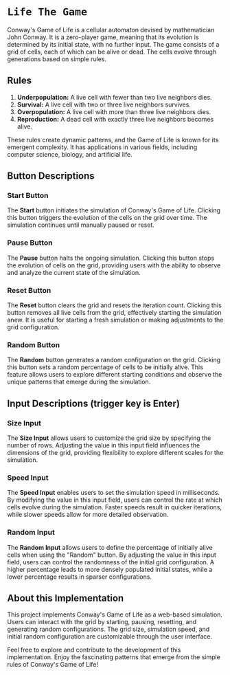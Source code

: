 # `Life The Game`

Conway's Game of Life is a cellular automaton devised by mathematician John Conway. It is a zero-player game, meaning that its evolution is determined by its initial state, with no further input. The game consists of a grid of cells, each of which can be alive or dead. The cells evolve through generations based on simple rules.

## Rules

1. **Underpopulation:** A live cell with fewer than two live neighbors dies.
2. **Survival:** A live cell with two or three live neighbors survives.
3. **Overpopulation:** A live cell with more than three live neighbors dies.
4. **Reproduction:** A dead cell with exactly three live neighbors becomes alive.

These rules create dynamic patterns, and the Game of Life is known for its emergent complexity. It has applications in various fields, including computer science, biology, and artificial life.


## Button Descriptions

### Start Button

The **Start** button initiates the simulation of Conway's Game of Life. Clicking this button triggers the evolution of the cells on the grid over time. The simulation continues until manually paused or reset.

### Pause Button

The **Pause** button halts the ongoing simulation. Clicking this button stops the evolution of cells on the grid, providing users with the ability to observe and analyze the current state of the simulation.

### Reset Button

The **Reset** button clears the grid and resets the iteration count. Clicking this button removes all live cells from the grid, effectively starting the simulation anew. It is useful for starting a fresh simulation or making adjustments to the grid configuration.

### Random Button

The **Random** button generates a random configuration on the grid. Clicking this button sets a random percentage of cells to be initially alive. This feature allows users to explore different starting conditions and observe the unique patterns that emerge during the simulation.


## Input Descriptions (trigger key is Enter)

### Size Input

The **Size Input** allows users to customize the grid size by specifying the number of rows. Adjusting the value in this input field influences the dimensions of the grid, providing flexibility to explore different scales for the simulation.

### Speed Input

The **Speed Input** enables users to set the simulation speed in milliseconds. By modifying the value in this input field, users can control the rate at which cells evolve during the simulation. Faster speeds result in quicker iterations, while slower speeds allow for more detailed observation.

### Random Input

The **Random Input** allows users to define the percentage of initially alive cells when using the "Random" button. By adjusting the value in this input field, users can control the randomness of the initial grid configuration. A higher percentage leads to more densely populated initial states, while a lower percentage results in sparser configurations.



## About this Implementation

This project implements Conway's Game of Life as a web-based simulation. Users can interact with the grid by starting, pausing, resetting, and generating random configurations. The grid size, simulation speed, and initial random configuration are customizable through the user interface.

Feel free to explore and contribute to the development of this implementation. Enjoy the fascinating patterns that emerge from the simple rules of Conway's Game of Life!
